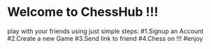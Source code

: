 # Welcome to ChessHub !!!
play with your friends using just simple steps:
#1.Signup an Account
#2.Create a new Game
#3.Send link to friend
#4.Chess on !!!
#enjoy



